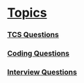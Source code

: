 <link rel="stylesheet" href="./test/style.css">

# [Topics](https://devnamdev2003.github.io/md/)

### [TCS Questions](./tcs_question.md)

### [Coding Questions](./coding_questions.md)

### [Interview Questions](./interview_questions/interview_questions.md)
